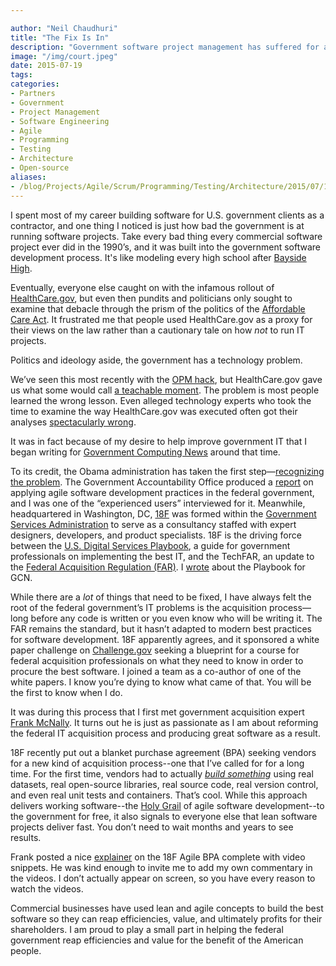 ```yaml
---

author: "Neil Chaudhuri"
title: "The Fix Is In"
description: "Government software project management has suffered for a long time, but that's changing. We are happy to help."
image: "/img/court.jpeg"
date: 2015-07-19
tags:
categories: 
- Partners
- Government
- Project Management
- Software Engineering
- Agile
- Programming
- Testing
- Architecture
- Open-source
aliases:
- /blog/Projects/Agile/Scrum/Programming/Testing/Architecture/2015/07/19/the-fix-is-in
---
```


I spent most of my career building software for U.S. government clients as a contractor, and one thing I noticed is just
how bad the government is at running software projects. Take every bad thing every commercial software project ever did
in the 1990’s, and it was built into the government software development process. It's like modeling every high school
after [Bayside High](https://www.youtube.com/watch?v=MftOONlDQac).

Eventually, everyone else caught on with the
infamous rollout of [HealthCare.gov](https://www.healthcare.gov/), but even then pundits and politicians only sought to
examine that debacle through the prism of the politics of the [Affordable Care Act](http://www.hhs.gov/healthcare/rights/).
It frustrated me that people used HealthCare.gov as a proxy for their views on the law rather than a cautionary tale on
how *not* to run IT projects.

Politics and ideology aside, the government has a technology problem.

We’ve seen this most recently with the [OPM hack](http://www.washingtonpost.com/blogs/federal-eye/wp/2015/07/09/hack-of-security-clearance-system-affected-21-5-million-people-federal-authorities-say/),
but HealthCare.gov gave us what some would call [a teachable moment](https://en.wikipedia.org/wiki/Teachable_moment).
The problem is most people learned the wrong lesson. Even alleged technology experts who took the time to examine the way HealthCare.gov was
executed often got their analyses [spectacularly wrong](/blog/Projects/Agile/Scrum/Architecture/2013/11/11/dont-go-chasing-waterfall).

It was in fact because of my desire to help improve government IT that I began writing for
[Government Computing News](http://gcn.com/Forms/Search-Results.aspx?query=chaudhuri&collection=GCN_Web) around that time.

To its credit, the Obama administration has taken the first step—[recognizing the problem](https://www.youtube.com/watch?v=kAmsi05P9Uw). The Government Accountability
Office produced a [report](http://www.gao.gov/assets/600/593091.pdf) on applying agile software development practices
in the federal government, and I was one of the “experienced users” interviewed for it. Meanwhile, headquartered in Washington, DC,
[18F](https://18f.gsa.gov/) was formed within the [Government Services Administration](http://www.gsa.gov/portal/category/100000) to serve as a consultancy
staffed with expert designers, developers, and product specialists. 18F is the driving force between the [U.S. Digital Services Playbook](https://playbook.cio.gov/),
a guide for government professionals on implementing the best IT, and the TechFAR, an update to the [Federal Acquisition Regulation (FAR)](https://www.acquisition.gov/?q=browsefar).
I [wrote](http://gcn.com/articles/2014/09/10/digital-services-playbook-tactics.aspx) about the Playbook for GCN.

While there are a *lot* of things that need to be fixed, I have always felt the root of the federal government’s IT
problems is the acquisition process—long before any code is written or you even know who will be writing it. The FAR remains the standard, but it
hasn’t adapted to modern best practices for software development. 18F apparently agrees, and it sponsored a white paper
challenge on [Challenge.gov](https://www.challenge.gov) seeking a blueprint for a course for federal acquisition
professionals on what they need to know in order to procure the best software. I joined a team as a co-author of one
of the white papers. I know you’re dying to know what came of that. You will be the first to know when I do.

It was during this process that I first met government acquisition expert [Frank McNally](https://twitter.com/NecessitysChild).
It turns out he is just as passionate as I am about reforming the federal IT acquisition process and producing great software as a result.

18F recently put out a blanket purchase agreement (BPA) seeking vendors for a new kind of acquisition process--one that
I’ve called for for a long time. For the first time, vendors had to actually *[build something](http://adsbpastats.herokuapp.com/#/)*
using real datasets, real open-source libraries, real source code, real version control, and even real unit tests and containers.
That’s cool. While this approach delivers working software--the [Holy Grail](https://www.youtube.com/watch?v=BwR9T-3H3t0)
of agile software development--to the government for free, it also signals to everyone else that lean software projects
deliver fast. You don’t need to wait months and years to see results.

Frank posted a nice [explainer](http://publicspendforum.net/lessons-and-govconhacks-learned-from-18fs-bpa/) on the 18F
Agile BPA complete with video snippets. He was kind enough to invite me to add my own commentary in the videos. I don’t
actually appear on screen, so you have every reason to watch the videos.

Commercial businesses have used lean and agile concepts to build the best software so they can reap efficiencies, value,
and ultimately profits for their shareholders. I am proud to play a small part in helping the federal government reap
efficiencies and value for the benefit of the American people.
